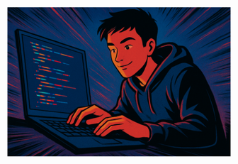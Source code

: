 <img src="https://github.com/AlvGar9/AlvGar9/blob/main/my_banner.png" alt="Banner of a developer sitting in front of a desk">
